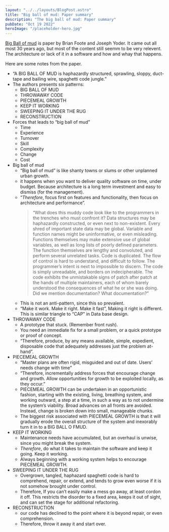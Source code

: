 ```yaml
---
layout: "../../layouts/BlogPost.astro"
title: "Big ball of mud: Paper summary"
description: "The big ball of mud: Paper summary"
pubDate: "Oct 19 2022"
heroImage: "/placeholder-hero.jpg"
---
```


<a href='http://www.laputan.org/mud/mud.html#BigBallOfMud' target="_blank">Big Ball of mud</a> is paper by Brian Foote and Joseph Yoder. It came out all most 30 years ago, but most of the content still seemm to be very relevent. The architecture or lack of it in a software and how and whay that happens.

Here are some notes from the paper.

- “A BIG BALL OF MUD is haphazardly structured, sprawling, sloppy, duct-tape and bailing wire, spaghetti code jungle.”
- The authors presents six patterns:
  - BIG BALL OF MUD
  - THROWAWAY CODE
  - PIECEMEAL GROWTH
  - KEEP IT WORKING
  - SWEEPING IT UNDER THE RUG
  - RECONSTRUCTION
- Forces that leads to “big ball of mud”
  - Time
  - Experience
  - Turnover
  - Skill
  - Complexity
  - Change
  - Cost
- Big ball of mud
  - “Big ball of mud” is like shanty towns or slums or other unplanned urban growth.
  - it happens when you want to deliver quality software on time, under budget. Because architecture is a long term investment and easy to dismiss (for the management).
  - “_Therefore_, focus first on features and functionality, then focus on architecture and performance”.
    > “What does this muddy code look like to the programmers in the trenches who must confront it? Data structures may be haphazardly constructed, or even next to non-existent. Every shred of important state data may be global. Variable and function names might be uninformative, or even misleading. Functions themselves may make extensive use of global variables, as well as long lists of poorly defined parameters. The function themselves are lengthy and convoluted, and perform several unrelated tasks. Code is duplicated. The flow of control is hard to understand, and difficult to follow. The programmer’s intent is next to impossible to discern. The code is simply unreadable, and borders on indecipherable. The code exhibits the unmistakable signs of patch after patch at the hands of multiple maintainers, each of whom barely understood the consequences of what he or she was doing. Did we mention documentation? What documentation?”
  - This is not an anti-pattern, since this so prevalent.
  - “Make it work. Make it right. Make it fast”, Making it right is different. This is similar triangle to “CAP” in Data base design.
- THROWAWAY CODE
  - A prototype that stuck. (Remember front rush).
  - You need an immediate fix for a small problem, or a quick prototype or proof of concept.
  - “Therefore, produce, by any means available, simple, expedient, disposable code that adequately addresses just the problem at-hand”.
- PIECEMEAL GROWTH
  - “Master plans are often rigid, misguided and out of date. Users’ needs change with time”
  - “Therefore, incrementally address forces that encourage change and growth. Allow opportunities for
    growth to be exploited locally, as they occur.”
  - PIECEMEAL GROWTH can be undertaken in an opportunistic fashion, starting with the existing, living, breathing system, and working outward, a step at a time, in such a way as to not undermine the system’s viability. Broad advances on all fronts are avoided. Instead, change is broken down into small, manageable chunks.
  - The biggest risk associated with PIECEMEAL GROWTH is that it will gradually erode the overall structure of the system and inexorably turn it in to a BIG BALL O FMUD.
- KEEP IT WORKING
  - Maintenance needs have accumulated, but an overhaul is unwise, since you might break the system.
  - _Therefore_, do what it takes to maintain the software and keep it going. Keep it working.
  - Always beginning with a working system helps to encourage PIECEMEAL GROWTH.
- SWEEPING IT UNDER THE RUG
  - Overgrown, tangled, haphazard spaghetti code is hard to comprehend, repair, or extend, and tends to grow even worse if it is not somehow brought under control.
  - Therefore, If you can’t easily make a mess go away, at least cordon it off. This restricts the disorder to a fixed area, keeps it out of sight, and can set the stage for additional refactoring.
- RECONSTRUCTION
  - our code has declined to the point where it is beyond repair, or even comprehension.
  - Therefore, throw it away it and start over.
